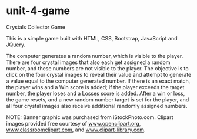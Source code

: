 # unit-4-game
Crystals Collector Game

This is a simple game built with HTML, CSS, Bootstrap, JavaScript and JQuery. 

The computer generates a random number, which is visible to the player.  There are four crystal images that also each get assigned a random number, and these numbers are not visible to the player.  The objective is to click on the four crystal images to reveal their value and attempt to generate a value equal to the computer generated number.  If there is an exact match, the player wins and a Win score is added; if the player exceeds the target number, the player loses and a Losses score is added.  After a win or loss, the game resets, and a new random number target is set for the player, and all four crystal images also receive additional randomly assigned numbers.  

NOTE: Banner graphic was purchased from iStockPhoto.com.  Clipart images provided free courtesy of www.openclipart.org, www.classroomclipart.com, and www.clipart-library.com.  
